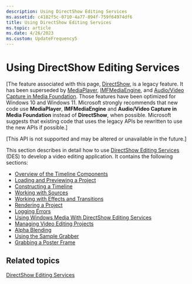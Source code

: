 ```yaml
---
description: Using DirectShow Editing Services
ms.assetid: c4182f5c-0710-4a77-894f-759f64974df6
title: Using DirectShow Editing Services
ms.topic: article
ms.date: 4/26/2023
ms.custom: UpdateFrequency5
---
```


# Using DirectShow Editing Services

\[The feature associated with this page, [DirectShow](/windows/win32/directshow/directshow), is a legacy feature. It has been superseded by [MediaPlayer](/uwp/api/Windows.Media.Playback.MediaPlayer), [IMFMediaEngine](/windows/win32/api/mfmediaengine/nn-mfmediaengine-imfmediaengine), and [Audio/Video Capture in Media Foundation](windows/win32/medfound/audio-video-capture-in-media-foundation). Those features have been optimized for Windows 10 and Windows 11. Microsoft strongly recommends that new code use **MediaPlayer**, **IMFMediaEngine** and **Audio/Video Capture in Media Foundation** instead of **DirectShow**, when possible. Microsoft suggests that existing code that uses the legacy APIs be rewritten to use the new APIs if possible.\]

\[This API is not supported and may be altered or unavailable in the future.\]

This section describes in detail how to use [DirectShow Editing Services](directshow-editing-services.md) (DES) to develop a video editing application. It contains the following sections:

-   [Overview of the Timeline Components](overview-of-the-timeline-components.md)
-   [Loading and Previewing a Project](loading-and-previewing-a-project.md)
-   [Constructing a Timeline](constructing-a-timeline.md)
-   [Working with Sources](working-with-sources.md)
-   [Working with Effects and Transitions](working-with-effects-and-transitions.md)
-   [Rendering a Project](rendering-a-project.md)
-   [Logging Errors](logging-errors.md)
-   [Using Windows Media With DirectShow Editing Services](using-windows-media-with-directshow-editing-services.md)
-   [Managing Video Editing Projects](managing-video-editing-projects.md)
-   [Alpha Blending](alpha-blending.md)
-   [Using the Sample Grabber](using-the-sample-grabber.md)
-   [Grabbing a Poster Frame](grabbing-a-poster-frame.md)

## Related topics

<dl> <dt>

[DirectShow Editing Services](directshow-editing-services.md)
</dt> </dl>

 

 



